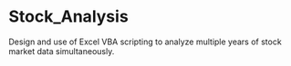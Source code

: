 # Stock_Analysis
Design and use of Excel VBA scripting to analyze multiple years of stock market data simultaneously.
